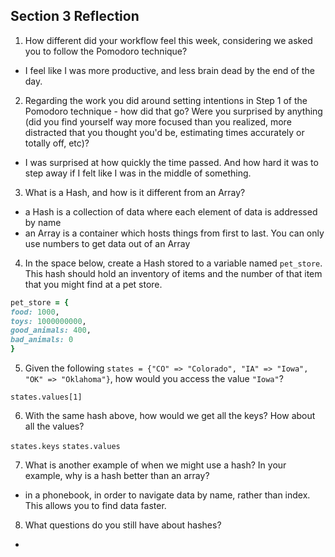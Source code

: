 ## Section 3 Reflection

1. How different did your workflow feel this week, considering we asked you to follow the Pomodoro technique?
- I feel like I was more productive, and less brain dead by the end of the day.

2. Regarding the work you did around setting intentions in Step 1 of the Pomodoro technique - how did that go? Were you surprised by anything (did you find yourself way more focused than you realized, more distracted that you thought you'd be, estimating times accurately or totally off, etc)?
- I was surprised at how quickly the time passed. And how hard it was to step away if I felt like I was in the middle of something.

3. What is a Hash, and how is it different from an Array?
+ a Hash is a collection of data where each element of data is addressed by name
+ an Array is a container which hosts things from first to last. You can only use numbers to get data out of an Array

4. In the space below, create a Hash stored to a variable named `pet_store`.  This hash should hold an inventory of items and the number of that item that you might find at a pet store.

```ruby
pet_store = {
food: 1000,
toys: 1000000000,
good_animals: 400,
bad_animals: 0
}
```

5. Given the following `states = {"CO" => "Colorado", "IA" => "Iowa", "OK" => "Oklahoma"}`, how would you access the value `"Iowa"`?

`states.values[1]`

6. With the same hash above, how would we get all the keys?  How about all the values?

`states.keys`
`states.values`

7. What is another example of when we might use a hash?  In your example, why is a hash better than an array?
* in a phonebook, in order to navigate data by name, rather than index. This allows you to find data faster.

8. What questions do you still have about hashes?
*
